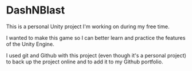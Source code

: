 # DashNBlast
This is a personal Unity project I'm working on during my free time.

I wanted to make this game so I can better learn and practice the features of the Unity Engine.

I used git and Github with this project (even though it's a personal project) to back up the project online and to add it to my Github portfolio.

